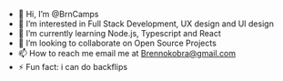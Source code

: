 - 👋 Hi, I’m @BrnCamps
- 👀 I’m interested in Full Stack Development, UX design and UI design
- 🌱 I’m currently learning Node.js, Typescript and React
- 💞️ I’m looking to collaborate on Open Source Projects
- 📫 How to reach me email me at Brennokobra@gmail.com
- ⚡ Fun fact: i can do backflips

